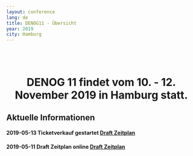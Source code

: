 ```yaml
---
layout: conference
lang: de
title: DENOG11 - Übersicht
year: 2019
city: Hamburg
---
```


<br><br>
<center>


<h1>DENOG 11 findet vom 10. - 12. November 2019 in Hamburg statt.</h1>

</center>

## Aktuelle Informationen

#### 2019-05-13   Ticketverkauf gestartet [Draft Zeitplan](/de/meetings/denog11/tickets.html)

#### 2019-05-11   Draft Zeitplan online [Draft Zeitplan](/de/meetings/denog11/zeitplan.html)
